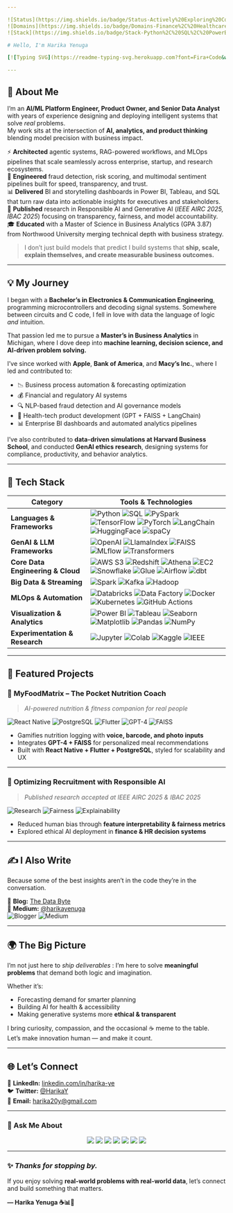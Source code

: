 ```yaml
---

![Status](https://img.shields.io/badge/Status-Actively%20Exploring%20Cool%20Problems-brightgreen)
![Domains](https://img.shields.io/badge/Domains-Finance%2C%20Healthcare%2C%20Supply%20Chain-blue)
![Stack](https://img.shields.io/badge/Stack-Python%2C%20SQL%2C%20PowerBI%2C%20Azure%2C%20React%20Native-yellow)

# Hello, I'm Harika Yenuga  

[![Typing SVG](https://readme-typing-svg.herokuapp.com?font=Fira+Code&weight=600&pause=900&color=F65C8E&center=true&vCenter=true&width=850&lines=Senior+Data+Scientist+%7C+GenAI+Engineer;AI%2FML+Platform+Architect+%7C+Product+Owner;Agentic+Systems+%26+RAG+Pipeline+Builder;MLOps+Practitioner+%7C+Analytics+Strategist;Building+AI+That+Scales+%26+Explains+Itself)](https://git.io/typing-svg)

---
```


## 🧠 About Me  

I’m an **AI/ML Platform Engineer, Product Owner, and Senior Data Analyst** with years of experience designing and deploying intelligent systems that solve *real* problems.  
My work sits at the intersection of **AI, analytics, and product thinking** blending model precision with business impact.  

⚡ **Architected** agentic systems, RAG-powered workflows, and MLOps pipelines that scale seamlessly across enterprise, startup, and research ecosystems.  
🤖 **Engineered** fraud detection, risk scoring, and multimodal sentiment pipelines built for speed, transparency, and trust.  
📊 **Delivered** BI and storytelling dashboards in Power BI, Tableau, and SQL that turn raw data into actionable insights for executives and stakeholders.  
🧩 **Published** research in Responsible AI and Generative AI (*IEEE AIRC 2025, IBAC 2025*) focusing on transparency, fairness, and model accountability.  
🎓 **Educated** with a Master of Science in Business Analytics (GPA 3.87) from Northwood University  merging technical depth with business strategy.  

> I don’t just build models that predict I build systems that **ship, scale, explain themselves, and create measurable business outcomes.**

---

## 💡 My Journey  

I began with a **Bachelor’s in Electronics & Communication Engineering**, programming microcontrollers and decoding signal systems. Somewhere between circuits and C code, I fell in love with data the language of logic *and* intuition.

That passion led me to pursue a **Master’s in Business Analytics** in Michigan, where I dove deep into **machine learning, decision science, and AI-driven problem solving.**

I’ve since worked with **Apple**, **Bank of America**, and **Macy’s Inc.**, where I led and contributed to:

- 📉 Business process automation & forecasting optimization  
- 💰 Financial and regulatory AI systems  
- 🔍 NLP-based fraud detection and AI governance models  
- 📲 Health-tech product development (GPT + FAISS + LangChain)  
- 📊 Enterprise BI dashboards and automated analytics pipelines  

I’ve also contributed to **data-driven simulations at Harvard Business School**, and conducted **GenAI ethics research**, designing systems for compliance, productivity, and behavior analytics.

---

## 🚀 Tech Stack  

| **Category** | **Tools & Technologies** |
|---------------|--------------------------|
| **Languages & Frameworks** | ![Python](https://img.shields.io/badge/Python-3776AB?style=flat-square&logo=python&logoColor=white) ![SQL](https://img.shields.io/badge/SQL-025E8C?style=flat-square&logo=sqlite&logoColor=white) ![PySpark](https://img.shields.io/badge/PySpark-E25A1C?style=flat-square&logo=apachespark&logoColor=white) ![TensorFlow](https://img.shields.io/badge/TensorFlow-FF6F00?style=flat-square&logo=tensorflow&logoColor=white) ![PyTorch](https://img.shields.io/badge/PyTorch-EE4C2C?style=flat-square&logo=pytorch&logoColor=white) ![LangChain](https://img.shields.io/badge/LangChain-1E90FF?style=flat-square&logo=chainlink&logoColor=white) ![HuggingFace](https://img.shields.io/badge/HuggingFace-F9DC5C?style=flat-square&logo=huggingface&logoColor=black) ![spaCy](https://img.shields.io/badge/spaCy-09A3D5?style=flat-square&logo=spacy&logoColor=white) |
| **GenAI & LLM Frameworks** | ![OpenAI](https://img.shields.io/badge/OpenAI-412991?style=flat-square&logo=openai&logoColor=white) ![LlamaIndex](https://img.shields.io/badge/LlamaIndex-4B8BBE?style=flat-square&logo=llama&logoColor=white) ![FAISS](https://img.shields.io/badge/FAISS-0055A4?style=flat-square&logo=meta&logoColor=white) ![MLflow](https://img.shields.io/badge/MLflow-0194E2?style=flat-square&logo=mlflow&logoColor=white) ![Transformers](https://img.shields.io/badge/Transformers-FFB000?style=flat-square&logo=huggingface&logoColor=black) |
| **Core Data Engineering & Cloud** | ![AWS S3](https://img.shields.io/badge/AWS_S3-232F3E?style=flat-square&logo=amazonaws&logoColor=white) ![Redshift](https://img.shields.io/badge/Redshift-8C3AFA?style=flat-square&logo=amazon-redshift&logoColor=white) ![Athena](https://img.shields.io/badge/Athena-FF9900?style=flat-square&logo=amazonaws&logoColor=white) ![EC2](https://img.shields.io/badge/EC2-FF9900?style=flat-square&logo=amazonaws&logoColor=white) ![Snowflake](https://img.shields.io/badge/Snowflake-29B5E8?style=flat-square&logo=snowflake&logoColor=white) ![Glue](https://img.shields.io/badge/AWS_Glue-6e5494?style=flat-square) ![Airflow](https://img.shields.io/badge/Airflow-017CEE?style=flat-square&logo=apacheairflow&logoColor=white) ![dbt](https://img.shields.io/badge/dbt-FF694B?style=flat-square) |
| **Big Data & Streaming** | ![Spark](https://img.shields.io/badge/Spark-E25A1C?style=flat-square&logo=apache-spark&logoColor=white) ![Kafka](https://img.shields.io/badge/Kafka-231F20?style=flat-square&logo=apachekafka&logoColor=white) ![Hadoop](https://img.shields.io/badge/Hadoop-66CCFF?style=flat-square&logo=apachehadoop&logoColor=white) |
| **MLOps & Automation** | ![Databricks](https://img.shields.io/badge/Azure_Databricks-FF3621?style=flat-square&logo=databricks&logoColor=white) ![Data Factory](https://img.shields.io/badge/Azure_Data_Factory-0078D4?style=flat-square&logo=microsoftazure&logoColor=white) ![Docker](https://img.shields.io/badge/Docker-2496ED?style=flat-square&logo=docker&logoColor=white) ![Kubernetes](https://img.shields.io/badge/Kubernetes-326CE5?style=flat-square&logo=kubernetes&logoColor=white) ![GitHub Actions](https://img.shields.io/badge/GitHub_Actions-2088FF?style=flat-square&logo=githubactions&logoColor=white) |
| **Visualization & Analytics** | ![Power BI](https://img.shields.io/badge/Power_BI-F2C811?style=flat-square&logo=powerbi&logoColor=black) ![Tableau](https://img.shields.io/badge/Tableau-E97627?style=flat-square&logo=tableau&logoColor=white) ![Seaborn](https://img.shields.io/badge/Seaborn-4A90E2?style=flat-square&logo=python&logoColor=white) ![Matplotlib](https://img.shields.io/badge/Matplotlib-11557C?style=flat-square&logo=plotly&logoColor=white) ![Pandas](https://img.shields.io/badge/Pandas-150458?style=flat-square&logo=pandas&logoColor=white) ![NumPy](https://img.shields.io/badge/NumPy-013243?style=flat-square&logo=numpy&logoColor=white) |
| **Experimentation & Research** | ![Jupyter](https://img.shields.io/badge/Jupyter-F37626?style=flat-square&logo=jupyter&logoColor=white) ![Colab](https://img.shields.io/badge/Google_Colab-F9AB00?style=flat-square&logo=googlecolab&logoColor=white) ![Kaggle](https://img.shields.io/badge/Kaggle-20BEFF?style=flat-square&logo=kaggle&logoColor=white) ![IEEE](https://img.shields.io/badge/IEEE-00629B?style=flat-square&logo=ieee&logoColor=white) |

---

## 🧩 Featured Projects  

### 📱 **MyFoodMatrix – The Pocket Nutrition Coach**  
> *AI-powered nutrition & fitness companion for real people*  

![React Native](https://img.shields.io/badge/Frontend-React%20Native-blue)
![PostgreSQL](https://img.shields.io/badge/Backend-PostgreSQL-336791)
![Flutter](https://img.shields.io/badge/Hybrid-Flutter-02569B)
![GPT-4](https://img.shields.io/badge/AI--Powered-GPT--4-6C63FF?style=flat-square&logo=openai&logoColor=white)
![FAISS](https://img.shields.io/badge/RAG%20Engine-FAISS-0055A4?style=flat-square&logo=meta&logoColor=white)


- Gamifies nutrition logging with **voice, barcode, and photo inputs**  
- Integrates **GPT-4 + FAISS** for personalized meal recommendations  
- Built with **React Native + Flutter + PostgreSQL**, styled for scalability and UX

---

### 🧠 **Optimizing Recruitment with Responsible AI**  
> *Published research accepted at IEEE AIRC 2025 & IBAC 2025*  

![Research](https://img.shields.io/badge/Focus-Responsible%20AI-red)
![Fairness](https://img.shields.io/badge/Fairness-Bias-Mitigation-green)
![Explainability](https://img.shields.io/badge/Explainability-SHAP-blue)

- Reduced human bias through **feature interpretability & fairness metrics**  
- Explored ethical AI deployment in **finance & HR decision systems**

---

## ✍️ I Also Write  

Because some of the best insights aren’t in the code they’re in the conversation.  

📝 **Blog:** [The Data Byte](https://thedatabyte.blogspot.com)  
📖 **Medium:** [@harikayenuga](https://medium.com/@harikayenuga)  
![Blogger](https://img.shields.io/badge/Blogger-Harika-yellow)
![Medium](https://img.shields.io/badge/Medium-Harika%20Yenuga-black)

---

## 🌍 The Big Picture  

I’m not just here to *ship deliverables* : I’m here to solve **meaningful problems** that demand both logic and imagination.  

Whether it’s:
- Forecasting demand for smarter planning  
- Building AI for health & accessibility  
- Making generative systems more **ethical & transparent**

I bring curiosity, compassion, and the occasional ☕ meme to the table.  
Let’s make innovation human — and make it count.

---

## 🌐 Let’s Connect  

💼 **LinkedIn:** [linkedin.com/in/harika-ye](https://www.linkedin.com/in/harika-ye)  
🐦 **Twitter:** [@HarikaY](https://twitter.com/HarikaY)  
📧 **Email:** [harika20y@gmail.com](mailto:harika20y@gmail.com)  

---

### 💬 Ask Me About  

<p align="center">
  <img src="https://img.shields.io/badge/AI%20%26%20ML-Model%20Building%20%26%20Deployment-6C63FF?style=for-the-badge&logo=openai&logoColor=white" />
  <img src="https://img.shields.io/badge/GenAI-RAG%20%7C%20LangChain%20%7C%20LLMs-1E90FF?style=for-the-badge&logo=anthropic&logoColor=white" />
  <img src="https://img.shields.io/badge/MLOps-CI%2FCD%20%7C%20Databricks%20%7C%20MLflow-FF6F00?style=for-the-badge&logo=mlflow&logoColor=white" />
  <img src="https://img.shields.io/badge/Data%20Engineering-PySpark%20%7C%20Azure%20%7C%20Airflow-00B5AD?style=for-the-badge&logo=apacheairflow&logoColor=white" />
  <img src="https://img.shields.io/badge/Analytics-Power%20BI%20%7C%20Tableau%20%7C%20SQL-F2C811?style=for-the-badge&logo=powerbi&logoColor=black" />
  <img src="https://img.shields.io/badge/Data%20Storytelling-Insight%20Design%20%7C%20BI%20Strategy-FF4081?style=for-the-badge&logo=storyblok&logoColor=white" />
  <img src="https://img.shields.io/badge/Automation-APIs%20%7C%20Agents%20%7C%20No--Code%20Apps-0078D7?style=for-the-badge&logo=zapier&logoColor=white" />
</p>


---

### ✨ _Thanks for stopping by._  
If you enjoy solving **real-world problems with real-world data**, let’s connect and build something that matters.  

**— Harika Yenuga ☕📊💫**
